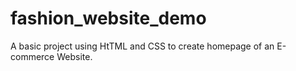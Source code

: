 # fashion_website_demo
A basic project using HtTML and CSS to create homepage of an E-commerce Website. 
